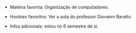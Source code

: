 - Matéria favorita: Organização de computadores.

- Hoobies favoritos: Ver a aula do professor Giovanni Baratto

- Infos adicionais: estou no 6 semestre de si.